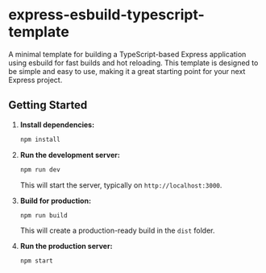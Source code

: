 # express-esbuild-typescript-template

A minimal template for building a TypeScript-based Express application using esbuild for fast builds and hot reloading.
This template is designed to be simple and easy to use, making it a great starting point for your next Express project.

## Getting Started

1.  **Install dependencies:**

    ```bash
    npm install
    ```

2.  **Run the development server:**

    ```bash
    npm run dev
    ```

    This will start the server, typically on `http://localhost:3000`.

3.  **Build for production:**

    ```bash
    npm run build
    ```

    This will create a production-ready build in the `dist` folder.

4.  **Run the production server:**
    ```bash
    npm start
    ```
